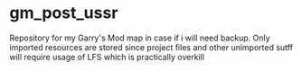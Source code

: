 # gm_post_ussr
Repository for my Garry's Mod map in case if i will need backup. Only imported resources are stored since project files and other unimported sutff will require usage of LFS which is practically overkill
